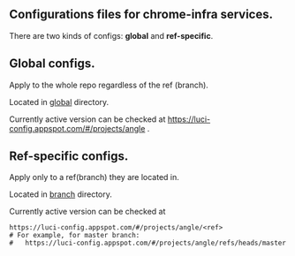 ## Configurations files for chrome-infra services.

There are two kinds of configs: **global** and **ref-specific**.


## Global configs.

Apply to the whole repo regardless of the ref (branch).

Located in [global](global) directory.

Currently active version can be checked at
https://luci-config.appspot.com/#/projects/angle .


## Ref-specific configs.

Apply only to a ref(branch) they are located in.

Located in [branch](branch) directory.

Currently active version can be checked at

    https://luci-config.appspot.com/#/projects/angle/<ref>
    # For example, for master branch:
    #   https://luci-config.appspot.com/#/projects/angle/refs/heads/master

